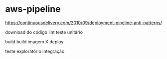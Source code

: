 # aws-pipeline

https://continuousdelivery.com/2010/09/deployment-pipeline-anti-patterns/

download do código
  lint
  teste unitário

build
  build imagem X
  deploy

teste
  exploratório
  integração


